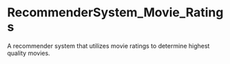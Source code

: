 # RecommenderSystem_Movie_Ratings
A recommender system that utilizes movie ratings to determine highest quality movies.
